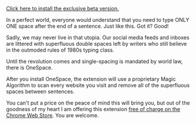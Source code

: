 [Click here to install the exclusive beta version.](https://chrome.google.com/webstore/detail/onespace/phcjbkgdkcfkbdplnhddnapdhbdjihbf)

In a perfect world, everyone would understand that you need to type ONLY ONE space after the end of a sentence. Just like this. Got it? Good!

Sadly, we may never live in that utopia. Our social media feeds and inboxes are littered with superfluous double spaces left by writers who still believe in the outmoded rules of 1980s typing class. 

Until the revolution comes and single-spacing is mandated by world law, there is OneSpace.

After you install OneSpace, the extension will use a proprietary Magic Algorithm to scan every website you visit and remove all of the superfluous spaces between sentences.

You can't put a price on the peace of mind this will bring you, but out of the goodness of my heart I am offering this extension [free of charge on the Chrome Web Store](https://chrome.google.com/webstore/detail/onespace/phcjbkgdkcfkbdplnhddnapdhbdjihbf). You are welcome.
